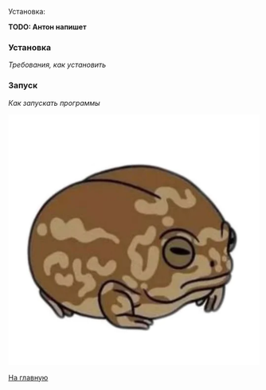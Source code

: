 Установка:

**TODO: Антон напишет**

### Установка
*Требования, как установить*

### Запуск
*Как запускать программы*

![alt_text](./img/frog2.png)

[На главную]({{site.baseurl}})
